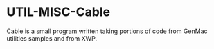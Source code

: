 # UTIL-MISC-Cable
Cable is a small program written taking portions of code from GenMac utilities samples and from XWP.
